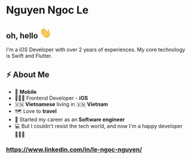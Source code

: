 # Nguyen Ngoc Le

## oh, hello <img width='32px' src="https://github.com/franfaccin/franfaccin/blob/master/img/Hi.gif?raw=true" alt="Waving hand">

I'm a iOS Developer with over 2 years of experiences. My core technology is Swift and Flutter.

## ⚡ About Me

- 📱 **Mobile**
- 👨🏻‍💻 Frontend Developer - **iOS** <i class="fab fa-swift"></i>
- 🇻🇳 **Vietnamese** living in 🇻🇳 **Vietnam**
- 🗺 Love to **travel**
- 📐 Started my career as an **Software engineer**
- 💻 But I couldn't resist the tech world, and now I'm a happy developer 👨🏻‍💻
### https://www.linkedin.com/in/le-ngoc-nguyen/

